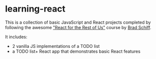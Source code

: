 # learning-react

This is a collection of basic JavaScript and React projects completed by following the awesome ["React for the Rest of Us"](https://simscale.udemy.com/course/react-for-the-rest-of-us) course by [Brad Schiff](https://simscale.udemy.com/user/bradschiff/).

It includes:

- 2 vanilla JS implementations of a TODO list
- a TODO list+ React app that demonstrates basic React features
